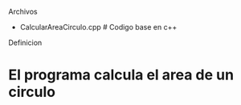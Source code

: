 Archivos

- CalcularAreaCirculo.cpp # Codigo base en c++

Definicion

# El programa calcula el area de un circulo 
